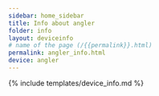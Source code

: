 ```yaml
---
sidebar: home_sidebar
title: Info about angler
folder: info
layout: deviceinfo
# name of the page (/{{permalink}}.html)
permalink: angler_info.html
device: angler
---
```

{% include templates/device_info.md %}
